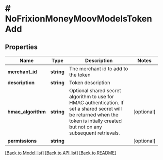 # # NoFrixionMoneyMoovModelsTokenAdd

## Properties

Name | Type | Description | Notes
------------ | ------------- | ------------- | -------------
**merchant_id** | **string** | The merchant id to add to the token |
**description** | **string** | Token description |
**hmac_algorithm** | **string** | Optional shared secret algorithm to use for HMAC authentication. If set a shared secret will be   returned when the token is intially created but not on any subsequent retrievals. | [optional]
**permissions** | **string** |  | [optional]

[[Back to Model list]](../../README.md#models) [[Back to API list]](../../README.md#endpoints) [[Back to README]](../../README.md)
